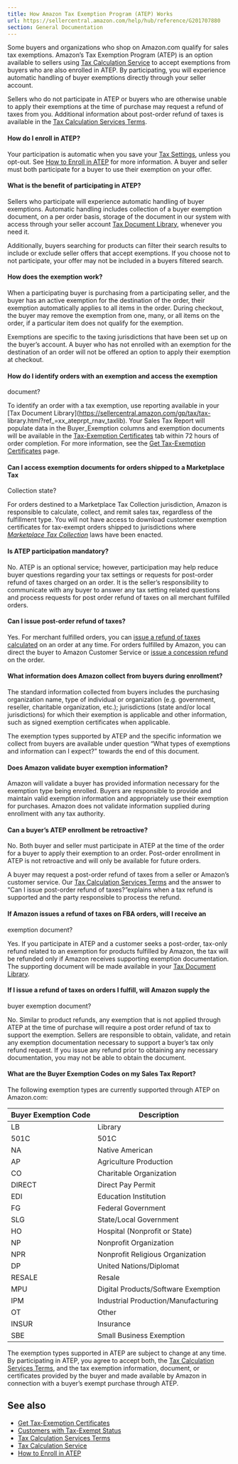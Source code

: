```yaml
---
title: How Amazon Tax Exemption Program (ATEP) Works
url: https://sellercentral.amazon.com/help/hub/reference/G201707880
section: General Documentation
---
```


Some buyers and organizations who shop on Amazon.com qualify for sales tax
exemptions. Amazon’s Tax Exemption Program (ATEP) is an option available to
sellers using [Tax Calculation
Service](https://sellercentral.amazon.com/tax/nexus/settings) to accept
exemptions from buyers who are also enrolled in ATEP. By participating, you
will experience automatic handling of buyer exemptions directly through your
seller account.

Sellers who do not participate in ATEP or buyers who are otherwise unable to
apply their exemptions at the time of purchase may request a refund of taxes
from you. Additional information about post-order refund of taxes is available
in the [Tax Calculation Services
Terms](https://sellercentral.amazon.com/gp/help/G200787220).

#### How do I enroll in ATEP?

Your participation is automatic when you save your [Tax
Settings](https://sellercentral.amazon.com/tax/nexus/settings), unless you
opt-out. See [How to Enroll in
ATEP](https://sellercentral.amazon.com/gp/help/201641810) for more
information. A buyer and seller must both participate for a buyer to use their
exemption on your offer.

#### What is the benefit of participating in ATEP?

Sellers who participate will experience automatic handling of buyer
exemptions. Automatic handling includes collection of a buyer exemption
document, on a per order basis, storage of the document in our system with
access through your seller account [Tax Document
Library](https://sellercentral.amazon.com/tax/exemptions), whenever you need
it.

Additionally, buyers searching for products can filter their search results to
include or exclude seller offers that accept exemptions. If you choose not to
not participate, your offer may not be included in a buyers filtered search.

#### How does the exemption work?

When a participating buyer is purchasing from a participating seller, and the
buyer has an active exemption for the destination of the order, their
exemption automatically applies to all items in the order. During checkout,
the buyer may remove the exemption from one, many, or all items on the order,
if a particular item does not qualify for the exemption.

Exemptions are specific to the taxing jurisdictions that have been set up on
the buyer’s account. A buyer who has not enrolled with an exemption for the
destination of an order will not be offered an option to apply their exemption
at checkout.

#### How do I identify orders with an exemption and access the exemption
document?

To identify an order with a tax exemption, use reporting available in your
[Tax Document Library](https://sellercentral.amazon.com/gp/tax/tax-
library.html?ref_=xx_ateprpt_rnav_taxlib). Your Sales Tax Report will populate
data in the Buyer_Exemption columns and exemption documents will be available
in the [Tax-Exemption
Certificates](https://sellercentral.amazon.com/tax/exemptions) tab within 72
hours of order completion. For more information, see the [Get Tax-Exemption
Certificates](https://sellercentral.amazon.com/gp/help/G201707900) page.

#### Can I access exemption documents for orders shipped to a Marketplace Tax
Collection state?

For orders destined to a Marketplace Tax Collection jurisdiction, Amazon is
responsible to calculate, collect, and remit sales tax, regardless of the
fulfillment type. You will not have access to download customer exemption
certificates for tax-exempt orders shipped to jurisdictions where
_[Marketplace Tax
Collection](https://sellercentral.amazon.com/gp/help/G7VYHGJ8ZT2M58CP?language=en_US&ref=ag_G7VYHGJ8ZT2M58CP_cont_G201707880)_
laws have been enacted.

#### Is ATEP participation mandatory?

No. ATEP is an optional service; however, participation may help reduce buyer
questions regarding your tax settings or requests for post-order refund of
taxes charged on an order. It is the seller’s responsibility to communicate
with any buyer to answer any tax setting related questions and process
requests for post order refund of taxes on all merchant fulfilled orders.

#### Can I issue post-order refund of taxes?

Yes. For merchant fulfilled orders, you can [issue a refund of taxes
calculated](https://sellercentral.amazon.com/gp/help/G202154020) on an order
at any time. For orders fulfilled by Amazon, you can direct the buyer to
Amazon Customer Service or [issue a concession
refund](https://sellercentral.amazon.com/gp/help/200359070) on the order.

#### What information does Amazon collect from buyers during enrollment?

The standard information collected from buyers includes the purchasing
organization name, type of individual or organization (e.g. government,
reseller, charitable organization, etc.); jurisdictions (state and/or local
jurisdictions) for which their exemption is applicable and other information,
such as signed exemption certificates when applicable.

The exemption types supported by ATEP and the specific information we collect
from buyers are available under question “What types of exemptions and
information can I expect?” towards the end of this document.

#### Does Amazon validate buyer exemption information?

Amazon will validate a buyer has provided information necessary for the
exemption type being enrolled. Buyers are responsible to provide and maintain
valid exemption information and appropriately use their exemption for
purchases. Amazon does not validate information supplied during enrollment
with any tax authority.

#### Can a buyer’s ATEP enrollment be retroactive?

No. Both buyer and seller must participate in ATEP at the time of the order
for a buyer to apply their exemption to an order. Post-order enrollment in
ATEP is not retroactive and will only be available for future orders.

A buyer may request a post-order refund of taxes from a seller or Amazon’s
customer service. Our [Tax Calculation Services
Terms](https://sellercentral.amazon.com/gp/help/G200787220) and the answer to
“Can I issue post-order refund of taxes?”explains when a tax refund is
supported and the party responsible to process the refund.

#### If Amazon issues a refund of taxes on FBA orders, will I receive an
exemption document?

Yes. If you participate in ATEP and a customer seeks a post-order, tax-only
refund related to an exemption for products fulfilled by Amazon, the tax will
be refunded only if Amazon receives supporting exemption documentation. The
supporting document will be made available in your [Tax Document
Library](https://sellercentral.amazon.com/tax/exemptions).

#### If I issue a refund of taxes on orders I fulfill, will Amazon supply the
buyer exemption document?

No. Similar to product refunds, any exemption that is not applied through ATEP
at the time of purchase will require a post order refund of tax to support the
exemption. Sellers are responsible to obtain, validate, and retain any
exemption documentation necessary to support a buyer’s tax only refund
request. If you issue any refund prior to obtaining any necessary
documentation, you may not be able to obtain the document.

#### What are the Buyer Exemption Codes on my Sales Tax Report?

The following exemption types are currently supported through ATEP on
Amazon.com:

Buyer Exemption Code | Description  
---|---  
LB | Library  
501C | 501C  
NA | Native American  
AP | Agriculture Production  
CO | Charitable Organization  
DIRECT | Direct Pay Permit  
EDI | Education Institution  
FG | Federal Government  
SLG | State/Local Government  
HO | Hospital (Nonprofit or State)  
NP | Nonprofit Organization  
NPR | Nonprofit Religious Organization  
DP | United Nations/Diplomat  
RESALE | Resale  
MPU | Digital Products/Software Exemption  
IPM | Industrial Production/Manufacturing  
OT | Other  
INSUR | Insurance  
SBE | Small Business Exemption  
  
The exemption types supported in ATEP are subject to change at any time. By
participating in ATEP, you agree to accept both, the [Tax Calculation Services
Terms](https://sellercentral.amazon.com/gp/help/G200787220), and the tax
exemption information, document, or certificates provided by the buyer and
made available by Amazon in connection with a buyer’s exempt purchase through
ATEP.

##  See also

  * [Get Tax-Exemption Certificates](/gp/help/201707900)
  * [Customers with Tax-Exempt Status](/gp/help/201707890)
  * [Tax Calculation Services Terms](/gp/help/200787220)
  * [Tax Calculation Service](https://sellercentral.amazon.com/gp/help/G200787660)
  * [How to Enroll in ATEP](https://sellercentral.amazon.com/gp/help/201641810)

